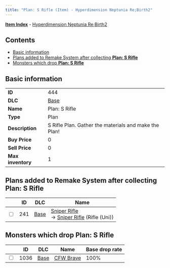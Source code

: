 ```yaml
---
title: "Plan: S Rifle (Item) - Hyperdimension Neptunia Re;Birth2"
---
```


[**Item Index**](/neptunia/rb2/item/index.html) - [Hyperdimension Neptunia Re;Birth2](/neptunia/rb2)

## Contents

- [Basic information](#basic-information)
- [Plans added to Remake System after collecting **Plan: S Rifle**](#plans-added-to-remake-system-after-collecting-plan-s-rifle)
- [Monsters which drop **Plan: S Rifle**](#monsters-which-drop-plan-s-rifle)

## Basic information

|   |   |
| -- | -- |
| **ID** | 444 |
| **DLC** | [Base](/neptunia/rb2/dlc/0-base.html) |
| **Name** | Plan: S Rifle |
| **Type** | Plan |
| **Description** | S Rifle Plan. Gather the materials and make the Plan! |
| **Buy Price** | 0 |
| **Sell Price** | 0 |
| **Max inventory** | 1 |

## Plans added to Remake System after collecting **Plan: S Rifle**

|    | ID | DLC | Name |
| -- | -- | --- | ---- |
| <input type="checkbox" id="rb2-remake-0-241" class="trackbox" /> | 241 | [Base](/neptunia/rb2/dlc/0-base.html) | [Sniper Rifle](/neptunia/rb2/remake/0-241-sniper-rifle.html)<br />→ [Sniper Rifle](/neptunia/rb2/item/0-1128-sniper-rifle.html) (Rifle (Uni)) |

## Monsters which drop **Plan: S Rifle**

|    | ID | DLC | Name | Base drop rate |
| -- | -- | --- | ---- | -------------- |
| <input type="checkbox" id="rb2-monster-0-1036" class="trackbox" /> | 1036 | [Base](/neptunia/rb2/dlc/0-base.html) | [CFW Brave](/neptunia/rb2/monster/0-1036-cfw-brave.html) | 100% |